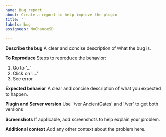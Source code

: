 ```yaml
---
name: Bug report
about: Create a report to help improve the plugin
title: ''
labels: bug
assignees: NoChanceSD

---
```


**Describe the bug**
A clear and concise description of what the bug is.

**To Reproduce**
Steps to reproduce the behavior:
1. Go to '...'
2. Click on '....'
3. See error

**Expected behavior**
A clear and concise description of what you expected to happen.

**Plugin and Server version**
Use '/ver AncientGates' and '/ver' to get both versions

**Screenshots**
If applicable, add screenshots to help explain your problem.

**Additional context**
Add any other context about the problem here.
